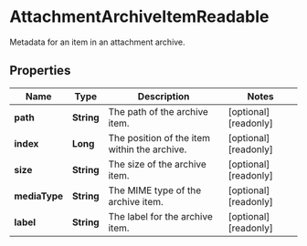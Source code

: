 

# AttachmentArchiveItemReadable

Metadata for an item in an attachment archive.

## Properties

Name | Type | Description | Notes
------------ | ------------- | ------------- | -------------
**path** | **String** | The path of the archive item. |  [optional] [readonly]
**index** | **Long** | The position of the item within the archive. |  [optional] [readonly]
**size** | **String** | The size of the archive item. |  [optional] [readonly]
**mediaType** | **String** | The MIME type of the archive item. |  [optional] [readonly]
**label** | **String** | The label for the archive item. |  [optional] [readonly]




